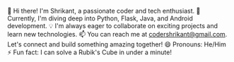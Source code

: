 👋 Hi there! I'm Shrikant, a passionate coder and tech enthusiast.
🚀 Currently, I'm diving deep into Python, Flask, Java, and Android development.
💡 I'm always eager to collaborate on exciting projects and learn new technologies.
📫 You can reach me at codershrikant@gmail.com. Let's connect and build something amazing together!
😄 Pronouns: He/Him
⚡ Fun fact: I can solve a Rubik's Cube in under a minute!
